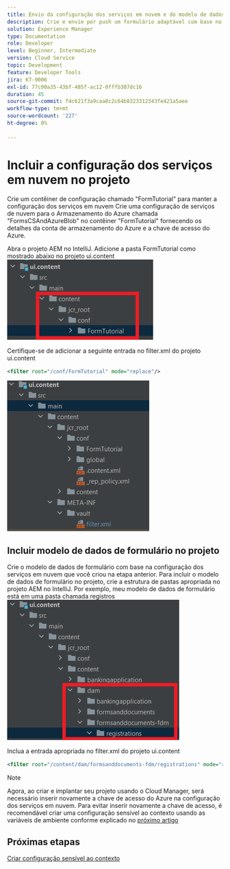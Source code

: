 ```yaml
---
title: Envio da configuração dos serviços em nuvem e do modelo de dados de formulário para a instância da nuvem
description: Crie e envie por push um formulário adaptável com base no modelo de dados de formulário de armazenamento do Azure para a instância da nuvem.
solution: Experience Manager
type: Documentation
role: Developer
level: Beginner, Intermediate
version: Cloud Service
topic: Development
feature: Developer Tools
jira: KT-9006
exl-id: 77c00a35-43bf-485f-ac12-0fffb307dc16
duration: 45
source-git-commit: f4c621f3a9caa8c2c64b8323312343fe421a5aee
workflow-type: tm+mt
source-wordcount: '227'
ht-degree: 0%

---
```


# Incluir a configuração dos serviços em nuvem no projeto

Crie um contêiner de configuração chamado &quot;FormTutorial&quot; para manter a configuração dos serviços em nuvem
Crie uma configuração de serviços de nuvem para o Armazenamento do Azure chamada &quot;FormsCSAndAzureBlob&quot; no contêiner &quot;FormTutorial&quot; fornecendo os detalhes da conta de armazenamento do Azure e a chave de acesso do Azure.

Abra o projeto AEM no IntelliJ. Adicione a pasta FormTutorial como mostrado abaixo no projeto ui.content
![configuração-de-serviços-em-nuvem](assets/cloud-services-configuration.png)

Certifique-se de adicionar a seguinte entrada no filter.xml do projeto ui.content

```xml
<filter root="/conf/FormTutorial" mode="replace"/>
```

![xml-filtro](assets/ui-content-filter.png)

## Incluir modelo de dados de formulário no projeto

Crie o modelo de dados de formulário com base na configuração dos serviços em nuvem que você criou na etapa anterior. Para incluir o modelo de dados de formulário no projeto, crie a estrutura de pastas apropriada no projeto AEM no IntelliJ. Por exemplo, meu modelo de dados de formulário está em uma pasta chamada registros
![fdm-content](assets/ui-content-fdm.png)

Inclua a entrada apropriada no filter.xml do projeto ui.content

```xml
<filter root="/content/dam/formsanddocuments-fdm/registrations" mode="replace"/>
```


>[!NOTE]
>
>Agora, ao criar e implantar seu projeto usando o Cloud Manager, será necessário inserir novamente a chave de acesso do Azure na configuração dos serviços em nuvem. Para evitar inserir novamente a chave de acesso, é recomendável criar uma configuração sensível ao contexto usando as variáveis de ambiente conforme explicado no [próximo artigo](./context-aware-fdm.md)

## Próximas etapas

[Criar configuração sensível ao contexto](./context-aware-fdm.md)
